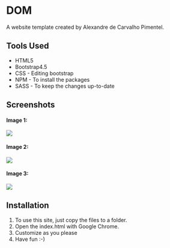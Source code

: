 # DOM
A website template created by Alexandre de Carvalho Pimentel. 
</br>

<h2>Tools Used</h2>
<ul>
  <li>HTML5</li>
  <li>Bootstrap4.5</li>
  <li>CSS - Editing bootstrap</li>
  <li>NPM - To install the packages</li>
  <li>SASS - To keep the changes up-to-date</li>
 </ul>
 
<h2>Screenshots</h2>
<h4>Image 1:</h4>
<img src="https://user-images.githubusercontent.com/58637629/88490428-e5178780-cf71-11ea-970b-374fe63624f0.png">
</br>
<h4>Image 2:</h4>
<img src="https://user-images.githubusercontent.com/58637629/88490843-b4851d00-cf74-11ea-8409-fce2d0acf079.png">
</br>
<h4>Image 3:</h4>
<img src="https://user-images.githubusercontent.com/58637629/88490863-e8604280-cf74-11ea-9db5-43a161385133.png">
</br>
<h2>Installation</h2>
<ol>
  <li>To use this site, just copy the files to a folder.</li>
  <li>Open the index.html with Google Chrome.</li>
  <li>Customize as you please</li>
  <li>Have fun :-)</li>
</ol>

